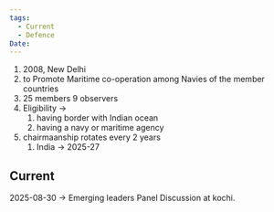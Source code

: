 ```yaml
---
tags:
  - Current
  - Defence
Date:
---
```

1. 2008, New Delhi
2. to Promote Maritime co-operation among Navies of the member countries
3. 25 members 9 observers
4. Eligibility -> 
	1. having border with Indian ocean
	2. having a navy or maritime agency
5. chairmaanship rotates every 2 years
	1. India -> 2025-27

## Current 
2025-08-30 -> Emerging leaders Panel Discussion at kochi.
